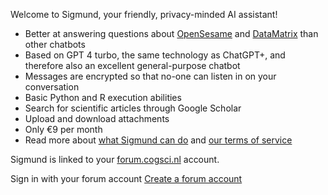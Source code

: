 Welcome to Sigmund, your friendly, privacy-minded AI assistant!

- Better at answering questions about [OpenSesame](https://osdoc.cogsci.nl/) and [DataMatrix](https://pydatamatrix.eu) than other chatbots
- Based on GPT 4 turbo, the same technology as ChatGPT+, and therefore also an excellent general-purpose chatbot
- Messages are encrypted so that no-one can listen in on your conversation
- Basic Python and R execution abilities
- Search for scientific articles through Google Scholar
- Upload and download attachments
- Only €9 per month
- Read more about [what Sigmund can do](/about) and [our terms of service](/terms)

Sigmund is linked to your <a href="https://forum.cogsci.nl/">forum.cogsci.nl</a> account.

<a id="sign-in-button" class="link-button" onclick="signin()">
    <i class="fas fa-sign-in-alt"></i> Sign in with your forum account
</a>

<a href="https://forum.cogsci.nl/entry/register" class="link-button">
    <i class="fas fa-plus-circle"></i> Create a forum account
</a>
